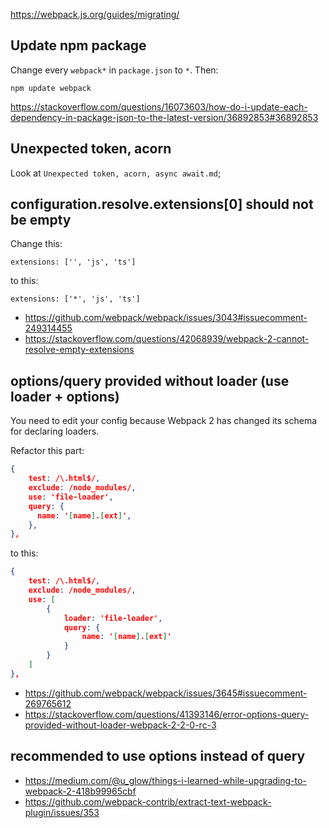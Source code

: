 https://webpack.js.org/guides/migrating/

## Update npm package

Change every `webpack*` in `package.json` to `*`. Then:

`npm update webpack`

https://stackoverflow.com/questions/16073603/how-do-i-update-each-dependency-in-package-json-to-the-latest-version/36892853#36892853

## Unexpected token, acorn

Look at `Unexpected token, acorn, async await.md`;

## configuration.resolve.extensions[0] should not be empty

Change this:

`extensions: ['', 'js', 'ts']`

to this:

`extensions: ['*', 'js', 'ts']`

- https://github.com/webpack/webpack/issues/3043#issuecomment-249314455
- https://stackoverflow.com/questions/42068939/webpack-2-cannot-resolve-empty-extensions

## options/query provided without loader (use loader + options)

You need to edit your config because Webpack 2 has changed its schema for declaring loaders.

Refactor this part:

```json
{
    test: /\.html$/,
    exclude: /node_modules/,
    use: 'file-loader',
    query: {
      name: '[name].[ext]',
    },
},
```
to this:

```json
{
    test: /\.html$/,
    exclude: /node_modules/,
    use: [
        {
            loader: 'file-loader',
            query: {
                name: '[name].[ext]'
            }
        }
    ]
},
```

- https://github.com/webpack/webpack/issues/3645#issuecomment-269765612
- https://stackoverflow.com/questions/41393146/error-options-query-provided-without-loader-webpack-2-2-0-rc-3

## recommended to use options instead of query

- https://medium.com/@u_glow/things-i-learned-while-upgrading-to-webpack-2-418b99965cbf
- https://github.com/webpack-contrib/extract-text-webpack-plugin/issues/353
